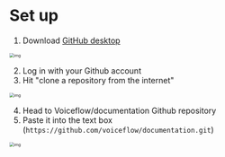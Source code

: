 # Set up

1. Download [GitHub desktop](https://desktop.github.com/)

<img src="https://i.imgur.com/58cm52i.png" alt="img" style="zoom:50%;" />

2. Log in with your Github account
3. Hit "clone a repository from the internet"

<img src="https://i.imgur.com/58cm52i.png" alt="img" style="zoom:50%;" />

4. Head to Voiceflow/documentation Github repository
5. Paste it into the text box (`https://github.com/voiceflow/documentation.git`)

<img src="https://i.imgur.com/3dMY0By.png" alt="img" style="zoom:50%;" />

